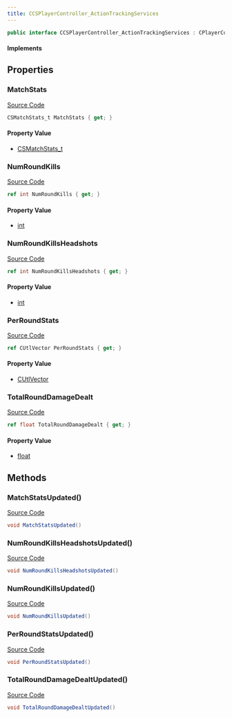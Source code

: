 ```yaml
---
title: CCSPlayerController_ActionTrackingServices
---
```


```csharp
public interface CCSPlayerController_ActionTrackingServices : CPlayerControllerComponent, ISchemaClass<CPlayerControllerComponent>, ISchemaClass<CCSPlayerController_ActionTrackingServices>, ISchemaField, ISchemaClass, INativeHandle
```

#### Implements

## Properties

### MatchStats

[Source Code](https://github.com/swiftly-solution/swiftlys2/blob/beta/managed/src/SwiftlyS2.Generated/Schemas/Interfaces/CCSPlayerController_ActionTrackingServices.cs#L19)

```csharp
CSMatchStats_t MatchStats { get; }
```

#### Property Value

- [CSMatchStats_t](/docs/api/shared/schemadefinitions/csmatchstats_t)

### NumRoundKills

[Source Code](https://github.com/swiftly-solution/swiftlys2/blob/beta/managed/src/SwiftlyS2.Generated/Schemas/Interfaces/CCSPlayerController_ActionTrackingServices.cs#L21)

```csharp
ref int NumRoundKills { get; }
```

#### Property Value

- [int](https://learn.microsoft.com/dotnet/api/system.int32)

### NumRoundKillsHeadshots

[Source Code](https://github.com/swiftly-solution/swiftlys2/blob/beta/managed/src/SwiftlyS2.Generated/Schemas/Interfaces/CCSPlayerController_ActionTrackingServices.cs#L23)

```csharp
ref int NumRoundKillsHeadshots { get; }
```

#### Property Value

- [int](https://learn.microsoft.com/dotnet/api/system.int32)

### PerRoundStats

[Source Code](https://github.com/swiftly-solution/swiftlys2/blob/beta/managed/src/SwiftlyS2.Generated/Schemas/Interfaces/CCSPlayerController_ActionTrackingServices.cs#L17)

```csharp
ref CUtlVector PerRoundStats { get; }
```

#### Property Value

- [CUtlVector](/docs/api/)

### TotalRoundDamageDealt

[Source Code](https://github.com/swiftly-solution/swiftlys2/blob/beta/managed/src/SwiftlyS2.Generated/Schemas/Interfaces/CCSPlayerController_ActionTrackingServices.cs#L25)

```csharp
ref float TotalRoundDamageDealt { get; }
```

#### Property Value

- [float](https://learn.microsoft.com/dotnet/api/system.single)

## Methods

### MatchStatsUpdated()

[Source Code](https://github.com/swiftly-solution/swiftlys2/blob/beta/managed/src/SwiftlyS2.Generated/Schemas/Interfaces/CCSPlayerController_ActionTrackingServices.cs#L28)

```csharp
void MatchStatsUpdated()
```

### NumRoundKillsHeadshotsUpdated()

[Source Code](https://github.com/swiftly-solution/swiftlys2/blob/beta/managed/src/SwiftlyS2.Generated/Schemas/Interfaces/CCSPlayerController_ActionTrackingServices.cs#L30)

```csharp
void NumRoundKillsHeadshotsUpdated()
```

### NumRoundKillsUpdated()

[Source Code](https://github.com/swiftly-solution/swiftlys2/blob/beta/managed/src/SwiftlyS2.Generated/Schemas/Interfaces/CCSPlayerController_ActionTrackingServices.cs#L29)

```csharp
void NumRoundKillsUpdated()
```

### PerRoundStatsUpdated()

[Source Code](https://github.com/swiftly-solution/swiftlys2/blob/beta/managed/src/SwiftlyS2.Generated/Schemas/Interfaces/CCSPlayerController_ActionTrackingServices.cs#L27)

```csharp
void PerRoundStatsUpdated()
```

### TotalRoundDamageDealtUpdated()

[Source Code](https://github.com/swiftly-solution/swiftlys2/blob/beta/managed/src/SwiftlyS2.Generated/Schemas/Interfaces/CCSPlayerController_ActionTrackingServices.cs#L31)

```csharp
void TotalRoundDamageDealtUpdated()
```

